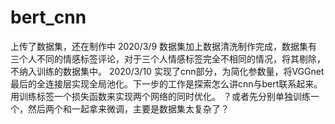 # bert_cnn
上传了数据集，还在制作中
2020/3/9
数据集加上数据清洗制作完成，数据集有三个人不同的情感标签评论，对于三个人情感标签完全不相同的情况，将其剔除，不纳入训练的数据集中。
2020/3/10
实现了cnn部分，为简化参数量，将VGGnet最后的全连接层实现全局池化。下一步的工作是探索怎么讲cnn与bert联系起来。用训练标签一个损失函数来实现两个网络的同时优化。
？或者先分别单独训练一个，然后两个和一起拿来微调，主要是数据集太复杂了？
